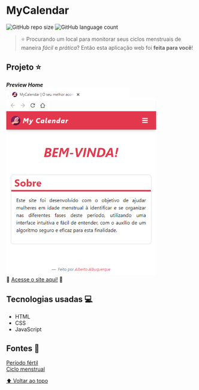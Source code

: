 # MyCalendar

![GitHub repo size](https://img.shields.io/github/repo-size/allbertuu/mycalendar?style=for-the-badge)
![GitHub language count](https://img.shields.io/github/languages/count/allbertuu/mycalendar?style=for-the-badge)
<!--![GitHub forks](https://img.shields.io/github/forks/iuricode/README-template?style=for-the-badge)
![Bitbucket open issues](https://img.shields.io/bitbucket/issues/iuricode/README-template?style=for-the-badge)
![Bitbucket open pull requests](https://img.shields.io/bitbucket/pr-raw/iuricode/README-template?style=for-the-badge)-->

> ⭐ Procurando um local para monitorar seus ciclos menstruais de maneira _fácil_ e _prática_? Então esta aplicação web foi **feita para você**!

## Projeto ⭐
***Preview Home***  
<img src="./screenshot-homepage.png" alt="Screenshot de exemplo - Homepage" style="width: 400px;">  
🚀 [Acesse o site aqui!](https://allbertuu.github.io/MyCalendar/) 🚀  

## Tecnologias usadas 💻
- HTML
- CSS
- JavaScript

## Fontes 💬
[Período fértil](https://www.tuasaude.com/como-calcular-o-periodo-fertil/)  
[Ciclo menstrual](https://www.tuasaude.com/ciclo-menstrual/)

[⬆ Voltar ao topo](#mycalendar)<br>
